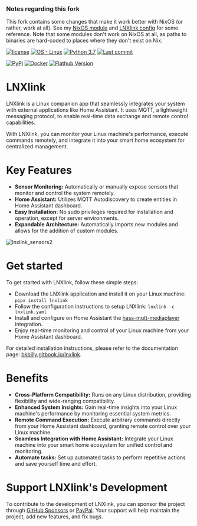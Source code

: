 ### Notes regarding this fork
This fork contains some changes that make it work better with NixOS (or rather, work at all). See my [NixOS module](https://github.com/padarom/elements/blob/main/modules/nixos/services/lnxlink.nix) and [LNXlink config](https://github.com/padarom/elements/blob/main/modules/nixos/services/lnxlink.yaml) for some reference. Note that some modules don't work on NixOS at all, as paths to binaries are hard-coded to places where they don't exist on Nix.

[![license](https://img.shields.io/badge/license-MIT-blue)](LICENSE.md)
[![OS - Linux](https://img.shields.io/badge/OS-Linux-blue?logo=linux&logoColor=white)]()
[![Python 3.7](https://img.shields.io/badge/Python-3.7-blue?logo=python&logoColor=white)]()
[![Last commit](https://img.shields.io/github/last-commit/bkbilly/lnxlink?color=blue&logo=github&logoColor=white)]()

[![PyPI](https://img.shields.io/pypi/v/lnxlink?logo=pypi&logoColor=white)](https://pypi.python.org/pypi/lnxlink/)
[![Docker](https://img.shields.io/docker/v/bkbillybk/lnxlink?logo=docker&logoColor=white&label=Docker&color=blue)](https://hub.docker.com/r/bkbillybk/lnxlink)
[![Flathub Version](https://img.shields.io/flathub/v/io.github.bkbilly.lnxlink?logo=flathub)](https://flathub.org/apps/io.github.bkbilly.lnxlink)



# LNXlink
LNXlink is a Linux companion app that seamlessly integrates your system with external applications like Home Assistant.
It uses MQTT, a lightweight messaging protocol, to enable real-time data exchange and remote control capabilities.

With LNXlink, you can monitor your Linux machine's performance, execute commands remotely, and integrate it into your smart home ecosystem for centralized management.

# Key Features
 - **Sensor Monitoring:** Automatically or manually expose sensors that monitor and control the system remotely.
 - **Home Assistant:** Utilizes MQTT Autodiscovery to create entities in Home Assistant dashboard.
 - **Easy Installation:** No sudo privileges required for installation and operation, except for server environments.
 - **Expandable Architecture:** Automatically imports new modules and allows for the addition of custom modules.

![lnxlink_sensors2](https://github.com/user-attachments/assets/1b7f3fc2-4387-4cd1-8fcf-25d77137c3fe)

# Get started
To get started with LNXlink, follow these simple steps:
 - Download the LNXlink application and install it on your Linux machine: `pipx install lnxlink`
 - Follow the configuration instructions to setup LNXlink: `lnxlink -c lnxlink.yaml`
 - Install and configure on Home Assistant the [hass-mqtt-mediaplayer](https://github.com/bkbilly/hass-mqtt-mediaplayer) integration.
 - Enjoy real-time monitoring and control of your Linux machine from your Home Assistant dashboard.

For detailed installation instructions, please refer to the documentation page: [bkbilly.gitbook.io/lnxlink](https://bkbilly.gitbook.io/lnxlink).

# Benefits
 - **Cross-Platform Compatibility:** Runs on any Linux distribution, providing flexibility and wide-ranging compatibility.
 - **Enhanced System Insights:** Gain real-time insights into your Linux machine's performance by monitoring essential system metrics.
 - **Remote Command Execution:** Execute arbitrary commands directly from your Home Assistant dashboard, granting remote control over your Linux machine.
 - **Seamless Integration with Home Assistant:** Integrate your Linux machine into your smart home ecosystem for unified control and monitoring.
 - **Automate tasks:** Set up automated tasks to perform repetitive actions and save yourself time and effort.


# Support LNXlink's Development
To contribute to the development of LNXlink, you can sponsor the project through [GitHub Sponsors](https://github.com/sponsors/bkbilly) or [PayPal](https://www.paypal.com/paypalme/bkbillybk). Your support will help maintain the project, add new features, and fix bugs.
